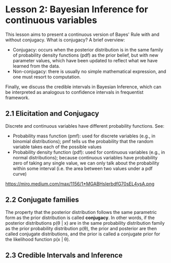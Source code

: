 # Lesson 2: Bayesian Inference for continuous variables

This lesson aims to present a continuous version of Bayes' Rule with and without conjugacy. What is conjugacy? A brief overview:

- Conjugacy: occurs when the posterior distribution is in the same family of probability density functions (pdf) as the prior belief, but with new parameter values, which have been updated to reflect what we have learned from the data. 
- Non-conjugacy:  there is usually no simple mathematical expression, and one must resort to computation. 

Finally, we discuss the credible intervals in Bayesian Inference, which can be interpreted as analogous to confidence intervals in frequentist framework. 

## 2.1 Elicitation and Conjugacy

Discrete and continuous variables have different probability functions. See:

- Probability mass function (pmf): used for discrete variables (e.g., in binomial distributions); pmf tells us the probability that the random variable takes each of the possible values
- Probability density function (pdf): used for continuous variables (e.g., in normal distributions); because continuous variables have probability zero of taking any single value, we can only talk about the probability within some interval (i.e. the area between two values under a pdf curve)

https://miro.medium.com/max/1156/1*MGABHsIerbdfG70sEL4ysA.png

## 2.2 Conjugate families

The property that the posterior distribution follows the same parametric form as the prior distribution is called **conjugacy**. In other words, if the posterior distributions p(θ | x) are in the same probability distribution family as the prior probability distribution p(θ), the prior and posterior are then called conjugate distributions, and the prior is called a conjugate prior for the likelihood function p(x | θ).

## 2.3 Credible Intervals and Inference
